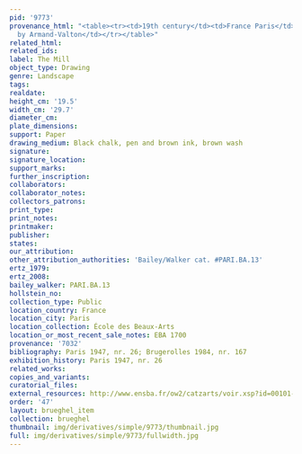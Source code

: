 ```yaml
---
pid: '9773'
provenance_html: "<table><tr><td>19th century</td><td>France Paris</td><td>Donated
  by Armand-Valton</td></tr></table>"
related_html:
related_ids:
label: The Mill
object_type: Drawing
genre: Landscape
tags:
realdate:
height_cm: '19.5'
width_cm: '29.7'
diameter_cm:
plate_dimensions:
support: Paper
drawing_medium: Black chalk, pen and brown ink, brown wash
signature:
signature_location:
support_marks:
further_inscription:
collaborators:
collaborator_notes:
collectors_patrons:
print_type:
print_notes:
printmaker:
publisher:
states:
our_attribution:
other_attribution_authorities: 'Bailey/Walker cat. #PARI.BA.13'
ertz_1979:
ertz_2008:
bailey_walker: PARI.BA.13
hollstein_no:
collection_type: Public
location_country: France
location_city: Paris
location_collection: École des Beaux-Arts
location_or_most_recent_sale_notes: EBA 1700
provenance: '7032'
bibliography: Paris 1947, nr. 26; Brugerolles 1984, nr. 167
exhibition_history: Paris 1947, nr. 26
related_works:
copies_and_variants:
curatorial_files:
external_resources: http://www.ensba.fr/ow2/catzarts/voir.xsp?id=00101-24834&qid=sdx_q3&n=1&sf=&e=
order: '47'
layout: brueghel_item
collection: brueghel
thumbnail: img/derivatives/simple/9773/thumbnail.jpg
full: img/derivatives/simple/9773/fullwidth.jpg
---
```

